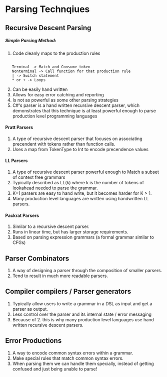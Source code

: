 # Parsing Technqiues

## Recursive Descent Parsing

##### Simple Parsing Method:
1. Code cleanly maps to the production rules
```

   Terminal -> Match and Consume token
   Nonterminal -> Call function for that production rule
   | -> Switch statement
   * or + -> Loops
```

2. Can be easily hand written
3. Allows for easy error catching and reporting
4. Is not as powerful as some other parsing strategies
5. C#'s parser is a hand written recursive descent parser,
which demonstrates that this technique is at least powerful enough
to parse production level programming languages


#### Pratt Parsers
1. A type of recursive descent parser that focuses on associating
precendent with tokens rather than function calls.
2.  Uses a map from TokenType to Int to encode precendence values

#### LL Parsers
1. A type of recursive descent parser powerful enough to Match
a subset of context free grammars
2.  Typically described as LL(k) where k is the number of tokens
of lookahead needed to parse the grammar.
3.  K=1 parsers are easy to hand write, but it becomes harder for K > 1.
4. Many production level languages are written using handwritten LL parsers.

#### Packrat Parsers
1.  Similar to a recursive descent parser.
2.  Runs in linear time, but has larger storage requirements.
3.  Based on parsing expression grammars (a formal grammar similar to CFGs)

## Parser Combinators
1.  A way of designing a parser through the composition of smaller parsers.
2.  Tend to result in much more readable parsers.

## Compiler compilers / Parser generators
1.  Typically allow users to write a grammar in a DSL as input and get a parser as output.
2.  Less control over the parser and its internal state / error messaging
3.  Because of 2. this is why many production level languages use hand written recursive descent parsers.

## Error Productions
1.  A way to encode common syntax errors within a grammar.
2.  Make special rules that match common syntax errors.
3.  When parsing them we can handle them specially, instead of getting
confused and just being unable to parse!
